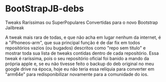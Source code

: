 # BootStrapJB-debs
Tweaks Raríssimas ou SuperPopulares Convertidas para o novo Bootstrap Jailbreak

<p4>A tweak mais rara de todas, e que não acha em lugar nenhum da internet, é a "iPhoneos-arm", que sua principal função é de dar fix em todos repositórios vazios (ou bugados) descritos como "repo sem titulo" e mostrar toda sua lista de tweaks contidas dentro de cada repositório. Essa tweak é raríssima, pois o seu repositório oficial foi banido a mando da própria apple e, se eu não tivesse feito o backup do deb original no meu google drive na época, hoje eu não teria essa relíquia para converter em "arm64e" para redisponibilizar novamente para a comunidade do ios. </p4>

